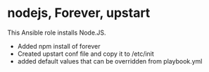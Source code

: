 nodejs, Forever, upstart
========================

This Ansible role installs Node.JS.


- Added npm install of forever
- Created upstart conf file and copy it to /etc/init
- added default values that can be overridden from playbook.yml

